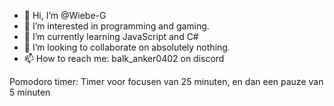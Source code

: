 - 👋 Hi, I’m @Wiebe-G
- 👀 I’m interested in programming and gaming.
- 🌱 I’m currently learning JavaScript and C#
- 💞️ I’m looking to collaborate on absolutely nothing.
- 📫 How to reach me: balk_anker0402 on discord


Pomodoro timer: Timer voor focusen van 25 minuten, en dan een pauze van 5 minuten
<!---
Wiebe-G/Wiebe-G is a ✨ special ✨ repository because its `README.md` (this file) appears on your GitHub profile.
You can click the Preview link to take a look at your changes.
--->
